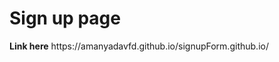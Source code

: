 <h1>Sign up page </h1>
<strong>Link here</strong>
 https://amanyadavfd.github.io/signupForm.github.io/
